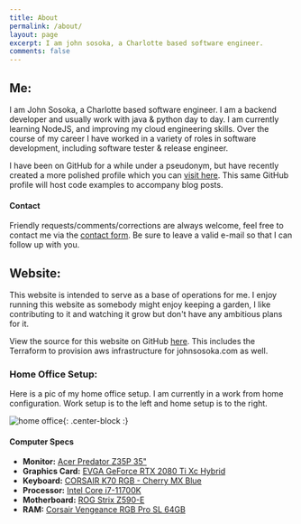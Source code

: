 ```yaml
---
title: About
permalink: /about/
layout: page
excerpt: I am john sosoka, a Charlotte based software engineer.
comments: false
---
```


## Me:

I am John Sosoka, a Charlotte based software engineer. I am a backend developer and usually work 
with java & python day to day. I am currently learning NodeJS, and improving my cloud engineering skills. Over the course of my career I have worked in a variety of roles in software development,
including software tester & release engineer.

I have been on GitHub for a while under a pseudonym, but have recently created a more polished profile which you can 
[visit here](https://github.com/johnsosoka). This same GitHub profile will host code examples to accompany blog posts.

#### Contact

Friendly requests/comments/corrections are always welcome, feel free to contact me via the [contact form](/contact/). 
Be sure to leave a valid e-mail so that I can follow up with you.

## Website:

This website is intended to serve as a base of operations for me. I enjoy running this website as somebody might enjoy 
keeping a garden, I like contributing to it and watching it grow but don't have any ambitious plans for it.

View the source for this website on GitHub [here](https://github.com/johnsosoka/site-johnsosoka-com). This includes the
Terraform to provision aws infrastructure for johnsosoka.com as well.

### Home Office Setup:

Here is a pic of my home office setup. I am currently in a work from home configuration. Work setup is to the left and home setup is to the right.

![home office](/assets/img/office.jpg){: .center-block :}

#### Computer Specs

- **Monitor:** [Acer Predator Z35P 35"](https://www.amazon.com/gp/product/B06ZZDYVQM/)
- **Graphics Card:** [EVGA GeForce RTX 2080 Ti Xc Hybrid](https://www.amazon.com/gp/product/B07MGZJP77/)
- **Keyboard:** [CORSAIR K70 RGB - Cherry MX Blue](https://www.amazon.com/gp/product/B07D5W7R2X/)
- **Processor:** [Intel Core i7-11700K](https://www.amazon.com/gp/product/B08X6ND3WP)
- **Motherboard:** [ROG Strix Z590-E ](https://www.amazon.com/gp/product/B08T6HTXF9/)
- **RAM:** [Corsair Vengeance RGB Pro SL 64GB](https://www.amazon.com/gp/product/B08SQRF8MJ/)

